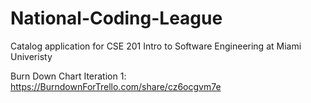 # National-Coding-League
Catalog application for CSE 201 Intro to Software Engineering at Miami Univeristy


Burn Down Chart
Iteration 1:
https://BurndownForTrello.com/share/cz6ocgvm7e

